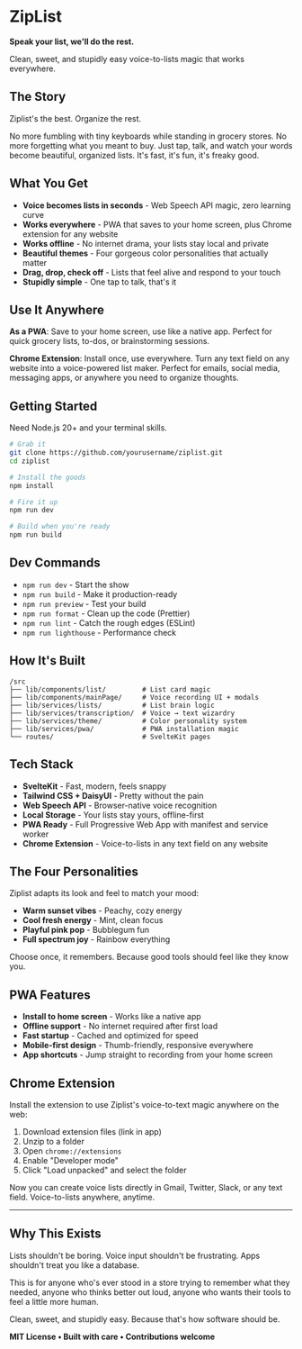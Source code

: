 # ZipList

**Speak your list, we'll do the rest.**

Clean, sweet, and stupidly easy voice-to-lists magic that works everywhere.

## The Story

Ziplist's the best. Organize the rest.

No more fumbling with tiny keyboards while standing in grocery stores. No more forgetting what you meant to buy. Just tap, talk, and watch your words become beautiful, organized lists. It's fast, it's fun, it's freaky good.

## What You Get

- **Voice becomes lists in seconds** - Web Speech API magic, zero learning curve
- **Works everywhere** - PWA that saves to your home screen, plus Chrome extension for any website
- **Works offline** - No internet drama, your lists stay local and private
- **Beautiful themes** - Four gorgeous color personalities that actually matter
- **Drag, drop, check off** - Lists that feel alive and respond to your touch
- **Stupidly simple** - One tap to talk, that's it

## Use It Anywhere

**As a PWA**: Save to your home screen, use like a native app. Perfect for quick grocery lists, to-dos, or brainstorming sessions.

**Chrome Extension**: Install once, use everywhere. Turn any text field on any website into a voice-powered list maker. Perfect for emails, social media, messaging apps, or anywhere you need to organize thoughts.

## Getting Started

Need Node.js 20+ and your terminal skills.

```bash
# Grab it
git clone https://github.com/yourusername/ziplist.git
cd ziplist

# Install the goods  
npm install

# Fire it up
npm run dev

# Build when you're ready
npm run build
```

## Dev Commands

- `npm run dev` - Start the show
- `npm run build` - Make it production-ready  
- `npm run preview` - Test your build
- `npm run format` - Clean up the code (Prettier)
- `npm run lint` - Catch the rough edges (ESLint)
- `npm run lighthouse` - Performance check

## How It's Built

```
/src
├── lib/components/list/         # List card magic  
├── lib/components/mainPage/     # Voice recording UI + modals
├── lib/services/lists/          # List brain logic
├── lib/services/transcription/  # Voice → text wizardry
├── lib/services/theme/          # Color personality system
├── lib/services/pwa/            # PWA installation magic
└── routes/                      # SvelteKit pages
```

## Tech Stack

- **SvelteKit** - Fast, modern, feels snappy
- **Tailwind CSS + DaisyUI** - Pretty without the pain  
- **Web Speech API** - Browser-native voice recognition
- **Local Storage** - Your lists stay yours, offline-first
- **PWA Ready** - Full Progressive Web App with manifest and service worker
- **Chrome Extension** - Voice-to-lists in any text field on any website

## The Four Personalities

Ziplist adapts its look and feel to match your mood:
- **Warm sunset vibes** - Peachy, cozy energy
- **Cool fresh energy** - Mint, clean focus  
- **Playful pink pop** - Bubblegum fun
- **Full spectrum joy** - Rainbow everything

Choose once, it remembers. Because good tools should feel like they know you.

## PWA Features

- **Install to home screen** - Works like a native app
- **Offline support** - No internet required after first load
- **Fast startup** - Cached and optimized for speed
- **Mobile-first design** - Thumb-friendly, responsive everywhere
- **App shortcuts** - Jump straight to recording from your home screen

## Chrome Extension

Install the extension to use Ziplist's voice-to-text magic anywhere on the web:
1. Download extension files (link in app)
2. Unzip to a folder
3. Open `chrome://extensions`
4. Enable "Developer mode"
5. Click "Load unpacked" and select the folder

Now you can create voice lists directly in Gmail, Twitter, Slack, or any text field. Voice-to-lists anywhere, anytime.

---

## Why This Exists

Lists shouldn't be boring. Voice input shouldn't be frustrating. Apps shouldn't treat you like a database.

This is for anyone who's ever stood in a store trying to remember what they needed, anyone who thinks better out loud, anyone who wants their tools to feel a little more human.

Clean, sweet, and stupidly easy. Because that's how software should be.

**MIT License • Built with care • Contributions welcome**